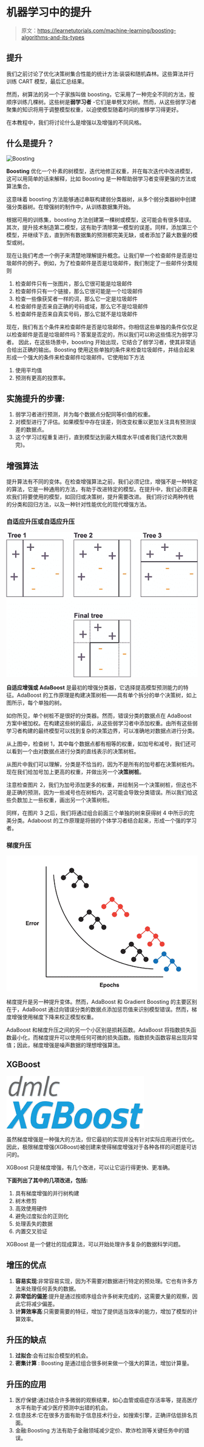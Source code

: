 # 机器学习中的提升

> 原文：<https://learnetutorials.com/machine-learning/boosting-algorithms-and-its-types>

## 提升

我们之前讨论了优化决策树集合性能的统计方法:装袋和随机森林。这些算法并行训练 CART 模型，最后汇总结果。

然而，树算法的另一个子家族叫做 boosting，它采用了一种完全不同的方法，按顺序训练几棵树。这些树是**弱学习者** -它们是单劈叉的树。然而，从这些弱学习者聚集的知识将用于调整模型权重，以迫使模型随着时间的推移学习得更好。

在本教程中，我们将讨论什么是增强以及增强的不同风格。

## 什么是提升？

![Boosting](img/d764e79f65358242654cc8690286cb66.png)

**Boosting** 优化一个朴素的树模型，迭代地修正权重，并在每次迭代中改进模型，这可以用简单的话来解释，比如 Boosting 是一种帮助弱学习者变得更强的方法或算法集合。

这意味着 boosting 方法能够通过串联构建弱分类器树，从多个弱分类器树中创建强分类器树。在增强树的制作中，从训练数据集开始。

根据可用的训练集，boosting 方法创建第一棵树或模型，这可能会有很多错误。其次，提升技术制造第二模型，这有助于清除第一模型的误差。同样，添加第三个模型，并继续下去，直到所有数据集的预测都完美无缺，或者添加了最大数量的模型或树。

现在让我们考虑一个例子来清楚地理解提升概念。让我们举一个检查邮件是否是垃圾邮件的例子。例如，为了检查邮件是否是垃圾邮件，我们制定了一些邮件分类规则

1.  检查邮件只有一张图片，那么它很可能是垃圾邮件
2.  检查邮件只有一个链接，那么它很可能是一个垃圾邮件
3.  检查一些像获奖者一样的词，那么它一定是垃圾邮件
4.  检查邮件是否来自正确的号码或域，那么它不是垃圾邮件
5.  检查邮件是否来自真实号码，那么它就不是垃圾邮件

现在，我们有五个条件来检查邮件是否是垃圾邮件。你相信这些单独的条件仅仅足以检查邮件是否是垃圾邮件吗？答案是否定的，所以我们可以称这些情况为弱学习者。
因此，在这些场景中，boosting 开始出现，它结合了弱学习者，使其非常适合给出正确的输出。Boosting 使用这些单独的条件来检查垃圾邮件，并结合起来形成一个强大的条件来检查邮件垃圾邮件。它使用如下方法

1.  使用平均值
2.  预测有更高的投票率。

## 实施提升的步骤:

1.  弱学习者进行预测，并为每个数据点分配同等价值的权重。
2.  对模型进行了评估。如果模型中存在误差，则改变权重以更加关注具有预测误差的数据点。
3.  这个学习过程重复进行，直到模型达到最大精度水平(或者我们迭代次数用完)。

## 增强算法

提升算法有不同的变体。在检查增强算法之前，我们必须记住，增强不是一种特定的算法，它是一种通用的方法，有助于改进特定的模型。在提升中，我们必须更喜欢我们将要使用的模型，如回归或决策树，提升需要改进。
我们将讨论两种传统的分类和回归方法，以及一种针对性能优化的现代增强方法。

### 自适应升压或自适应升压

![Boosting](img/7934a4103af2027a5556c893b8adbde6.png)

**自适应增强或 AdaBoost** 是最初的增强分类器，它选择提高模型预测能力的特征。AdaBoost 的工作原理是构建决策树桩——具有单个拆分的单个决策树，如上图所示，每个单独的树。

如你所见，单个树桩不是很好的分类器。然而，错误分类的数据点在 AdaBoost 方案中被加权。在构建这些树的最后，从这些弱学习者中添加权重。由所有这些弱学习者构建的最终模型可以找到复杂的决策边界，可以准确地对数据点进行分类。

从上图中，检查树 1，其中每个数据点都有相等的权重，如加号和减号，我们还可以看到一个由对数据点进行分类的直线表示的决策树桩。

从图片中我们可以理解，分类是不恰当的，因为不是所有的加号都在决策树桩内。现在我们给加号加上更高的权重，并做出另一个**决策树桩**。

注意检查图片 2，我们为加号添加更多的权重，并绘制另一个决策树桩，但这也不是正确的预测，因为一些减号也在树桩内，这可能会导致分类错误。所以我们给这些负数加上一些权重，画出另一个决策树桩。

同样，在图片 3 之后，我们将通过组合前面三个单独的树来获得树 4 中所示的完美分类。Adaboost 的工作原理是将弱的个体学习者结合起来，形成一个强的学习者。

### 梯度升压

![Boosting](img/1ae71939d528c64eca8488ead7a803e6.png)

梯度提升是另一种提升变体。然而，AdaBoost 和 Gradient Boosting 的主要区别在于，AdaBoost 通过向错误分类的数据点添加惩罚值来识别模型错误。然而，梯度增强使用梯度下降来校正模型权重。

AdaBoost 和梯度升压之间的另一个小区别是损耗函数。AdaBoost 将指数损失函数最小化，而梯度提升可以使用任何可微的损失函数。指数损失函数容易出现异常值；因此，梯度增强是噪声数据的理想增强算法。

## XGBoost

![Boosting](img/b55dc0bcad7b25a90d3666ce0b42504b.png)

虽然梯度增强是一种强大的方法，但它最初的实现并没有针对实际应用进行优化。因此，极限梯度增强(XGBoost)被创建来使得梯度增强对于各种各样的问题是可访问的。

XGBoost 只是梯度增强，有几个改进，可以让它运行得更快、更准确。

**下面列出了其中的几项改进，包括:**

1.  具有梯度增强的并行树构建
2.  树木修剪
3.  高效使用硬件
4.  避免过度拟合的正则化
5.  处理丢失的数据
6.  内置交叉验证

XGBoost 是一个健壮的现成算法，可以开始处理许多复杂的数据科学问题。

## 增压的优点

1.  **容易实现**:非常容易实现，因为不需要对数据进行特定的预处理。它也有许多方法来处理任何丢失的数据。
2.  **非常低的偏差**:提升是通过按顺序组合许多树来完成的，这需要大量的观察，因此它将减少偏差。
3.  **计算效率高**:只需要需要的特征，增加了提供适当效率的能力，增加了模型的计算效率。

## 升压的缺点

1.  **过拟合**:会有过拟合模型的机会。
2.  **密集计算** : Boosting 是通过组合很多树来做一个强大的算法，增加计算量。

## 升压的应用

1.  医疗保健:通过结合许多微弱的观察结果，如心血管或癌症存活率等，提高医疗水平有助于减少医疗预测中出错的机会。
2.  信息技术:它在很多方面有助于信息技术行业，如搜索引擎，正确评估低排名页面。
3.  金融:Boosting 方法有助于金融领域减少定价、欺诈检测等关键任务中的错误。